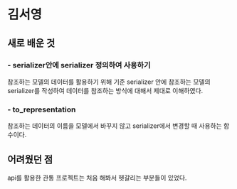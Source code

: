 # 김서영

## 새로 배운 것
### - serializer안에 serializer 정의하여 사용하기
참조하는 모델의 데이터를 활용하기 위해 기준 serializer 안에 참조하는 모델의 serializer를 작성하여 데이터를 참조하는 방식에 대해서 제대로 이해하였다.
### - to_representation
참조하는 데이터의 이름을 모델에서 바꾸지 않고 serializer에서 변경할 때 사용하는 함수이다.

## 어려웠던 점
api를 활용한 관통 프로젝트는 처음 해봐서 헷갈리는 부분들이 있었다.